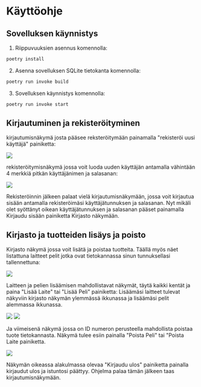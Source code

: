 # Käyttöohje



## Sovelluksen käynnistys

1. Riippuvuuksien asennus komennolla:

```bash
poetry install
```

2. Asenna sovelluksen SQLite tietokanta komennolla:

```bash
poetry run invoke build
```

3. Sovelluksen käynnistys komennolla:

```bash
poetry run invoke start
```


## Kirjautuminen ja rekisteröityminen
kirjautumisnäkymä josta pääsee reksteröitymään painamalla "rekisteröi uusi käyttäjä" painiketta:

![](./kuvat/login.png)

rekisteröitymisnäkymä jossa voit luoda uuden käyttäjän antamalla vähintään 4 merkkiä pitkän käyttäjänimen ja salasanan:


![](./kuvat/register.png)


Rekisteröinnin jälkeen palaat vielä kirjautumisnäkymään, jossa voit kirjautua sisään antamalla rekisteröimäsi käyttäjätunnuksen ja salasanan.
Nyt mikäli olet syöttänyt oikean käyttäjätunnuksen ja salasanan pääset painamalla Kirjaudu sisään painiketta Kirjasto näkymään.

## Kirjasto ja tuotteiden lisäys ja poisto

Kirjasto näkymä jossa voit lisätä ja poistaa tuotteita.
Täällä myös näet listattuna laitteet pelit jotka ovat tietokannassa sinun tunnuksellasi tallennettuna:



![](./kuvat/kirjasto.png)


Laitteen ja pelien lisäämisen mahdollistavat näkymät, täytä kaikki kentät ja paina "Lisää Laite" tai "Lisää Peli" painiketta:
Lisäämäsi laitteet tulevat näkyviin kirjasto näkymän ylemmässä ikkunassa ja lisäämäsi pelit alemmassa ikkunassa.

![](./kuvat/lisaalaite.png)
![](./kuvat/lisaapeli.png)


Ja viimeisenä näkymä jossa on ID numeron perusteella mahdollista poistaa tuote tietokannasta.
Näkymä tulee esiin painalla "Poista Peli" tai "Poista Laite painiketta.


![](./kuvat/poistatuote.png)



Näkymän oikeassa alakulmassa olevaa "Kirjaudu ulos" painiketta painalla kirjaudut ulos ja istuntosi päättyy.
Ohjelma palaa tämän jälkeen taas kirjautumisnäkymään.





